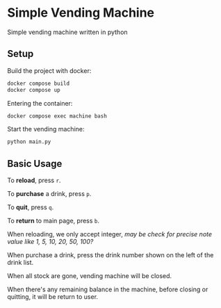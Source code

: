 # Simple Vending Machine

Simple vending machine written in python

## Setup

Build the project with docker:

```sh
docker compose build
docker compose up
```

Entering the container:

```sh
docker compose exec machine bash
```

Start the vending machine:

```sh
python main.py
```

## Basic Usage

To **reload**, press `r`.

To **purchase** a drink, press `p`.

To **quit**, press `q`.

To **return** to main page, press `b`.

When reloading, we only accept integer, _may be check for precise note value like 1, 5, 10, 20, 50, 100?_

When purchase a drink, press the drink number shown on the left of the drink list.

When all stock are gone, vending machine will be closed.

When there's any remaining balance in the machine, before closing or quitting, it will be return to user.
